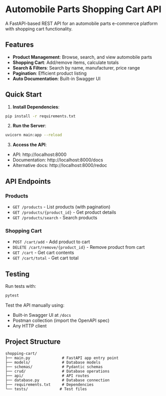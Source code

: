 # Automobile Parts Shopping Cart API

A FastAPI-based REST API for an automobile parts e-commerce platform with shopping cart functionality.

## Features

- **Product Management**: Browse, search, and view automobile parts
- **Shopping Cart**: Add/remove items, calculate totals
- **Search & Filters**: Search by name, manufacturer, price range
- **Pagination**: Efficient product listing
- **Auto Documentation**: Built-in Swagger UI

## Quick Start

1. **Install Dependencies**:
```bash
pip install -r requirements.txt
```

2. **Run the Server**:
```bash
uvicorn main:app --reload
```

3. **Access the API**:
- API: http://localhost:8000
- Documentation: http://localhost:8000/docs
- Alternative docs: http://localhost:8000/redoc

## API Endpoints

### Products
- `GET /products` - List products (with pagination)
- `GET /products/{product_id}` - Get product details
- `GET /products/search` - Search products

### Shopping Cart
- `POST /cart/add` - Add product to cart
- `DELETE /cart/remove/{product_id}` - Remove product from cart
- `GET /cart` - Get cart contents
- `GET /cart/total` - Get cart total

## Testing

Run tests with:
```bash
pytest
```

Test the API manually using:
- Built-in Swagger UI at `/docs`
- Postman collection (import the OpenAPI spec)
- Any HTTP client

## Project Structure

```
shopping-cart/
├── main.py              # FastAPI app entry point
├── models/              # Database models
├── schemas/             # Pydantic schemas
├── crud/                # Database operations
├── api/                 # API routes
├── database.py          # Database connection
├── requirements.txt     # Dependencies
└── tests/              # Test files
```
